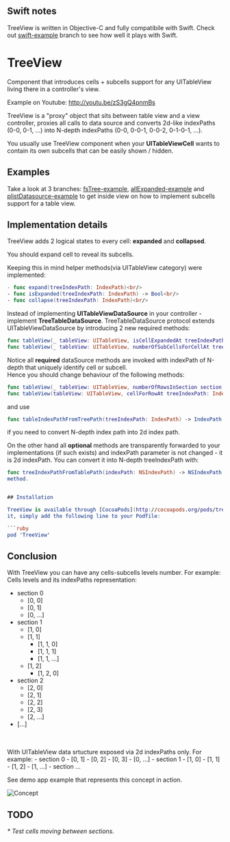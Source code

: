 Swift notes
---

TreeView is written in Objective-C and fully compatibile with Swift.
Check out [swift-example](https://github.com/genkernel/TreeView/tree/swift-example) branch to see how well it plays with Swift.


TreeView
========

Component that introduces cells + subcells support for any UITableView living there in a controller's view.

Example on Youtube: http://youtu.be/zS3gQ4pnmBs

TreeView is a "proxy" object that sits between table view and a view controller, proxies all calls to data source and converts 2d-like indexPaths (0-0, 0-1, ...)  into N-depth indexPaths (0-0, 0-0-1, 0-0-2, 0-1-0-1, ...).


You usually use TreeView component when your <b>UITableViewCell</b> wants to contain its own subcells that can be easily shown / hidden.<br />


Examples
---
Take a look at 3 branches: [fsTree-example](https://github.com/genkernel/TreeView/tree/fsTree-example), [allExpanded-example](https://github.com/genkernel/TreeView/tree/allExpanded-example) and [plistDatasource-example](https://github.com/genkernel/TreeView/tree/plistDatasource-example) to get inside view on how to implement subcells support for a table view.


Implementation details
---

TreeView adds 2 logical states to every cell: <b>expanded</b> and <b>collapsed</b>.

You should expand cell to reveal its subcells.<br/>

Keeping this in mind helper methods(via UITableView category) were implemented: <br/>
```swift
- func expand(treeIndexPath: IndexPath)<br/>
- func isExpanded(treeIndexPath: IndexPath) -> Bool<br/>
- func collapse(treeIndexPath: IndexPath)<br/>
```

Instead of implementing <b>UITableViewDataSource</b> in your controller - implement <b>TreeTableDataSource</b>. TreeTableDataSource protocol extends UITableViewDataSource by introducing 2 new required methods:<br/>
```swift
func tableView(_ tableView: UITableView, isCellExpandedAt treeIndexPath: IndexPath) -> Bool
func tableView(_ tableView: UITableView, numberOfSubCellsForCellAt treeIndexPath: IndexPath) -> Int
```

Notice all <b>required</b> dataSource methods are invoked with indexPath of N-depth that uniquely identify cell or subcell.<br/>
Hence you should change behaviour of the following methods:
```swift
func tableView(_ tableView: UITableView, numberOfRowsInSection section: Int) -> Int
func tableView(tableView: UITableView, cellForRowAt treeIndexPath: IndexPath) -> UITableViewCell
```

and use 
```swift
func tableIndexPathFromTreePath(treeIndexPath: IndexPath) -> IndexPath
```
if you need to convert N-depth index path into 2d index path.

On the other hand all <b>optional</b> methods are transparently forwarded to your implementations (if such exists) and indexPath parameter is not changed - it is 2d indexPath.
You can convert it into N-depth treeIndexPath with:
```swift
func treeIndexPathFromTablePath(indexPath: NSIndexPath) -> NSIndexPath
method.


## Installation

TreeView is available through [CocoaPods](http://cocoapods.org/pods/treeview). To install
it, simply add the following line to your Podfile:

```ruby
pod 'TreeView'
```

Conclusion
---

With TreeView you can have any cells-subcells levels number. For example:<br />
Cells levels and its indexPaths representation:
  - section 0
      - [0, 0]
      - [0, 1]
      - [0, ...]
  - section 1
      - [1, 0]
      - [1, 1]
          - [1, 1, 0]
          - [1, 1, 1]
          - [1, 1, ...]
      - [1, 2]
          - [1, 2, 0]
  - section 2
      - [2, 0]
      - [2, 1]
      - [2, 2]
      - [2, 3]
      - [2, ...]
  - [...]
<br />
<br />
With UITableView data srtucture exposed via 2d indexPaths only. For example:
- section 0
  - [0, 1]
  - [0, 2]
  - [0, 3]
  - [0, ...]
- section 1
  - [1, 0]
  - [1, 1]
  - [1, 2]
  - [1, ...]
- section ...

See demo app example that represents this concept in action.

![Concept](https://github.com/genkernel/TreeView/raw/master/DemoArt/demo.gif)

TODO
---

<i>
* Test cells moving between sections.
</i>
